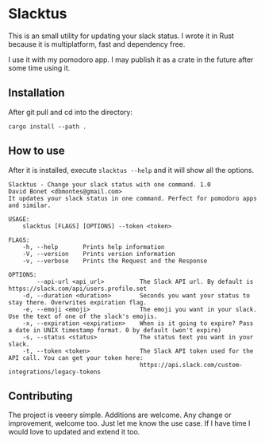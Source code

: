 # Slacktus

This is an small utility for updating your slack status. I wrote it in Rust because it is multiplatform, fast and dependency free. 

I use it with my pomodoro app. I may publish it as a crate in the future after some time using it.

## Installation

After git pull and cd into the directory:

```
cargo install --path .
```

## How to use

After it is installed, execute `slacktus --help` and it will show all the options.

```
Slacktus - Change your slack status with one command. 1.0
David Bonet <dbmontes@gmail.com>
It updates your slack status in one command. Perfect for pomodoro apps and similar.

USAGE:
    slacktus [FLAGS] [OPTIONS] --token <token>

FLAGS:
    -h, --help       Prints help information
    -V, --version    Prints version information
    -v, --verbose    Prints the Request and the Response

OPTIONS:
        --api-url <api_url>          The Slack API url. By default is https://slack.com/api/users.profile.set
    -d, --duration <duration>        Seconds you want your status to stay there. Overwrites expiration flag.
    -e, --emoji <emoji>              The emoji you want in your slack. Use the text of one of the slack's emojis.
    -x, --expiration <expiration>    When is it going to expire? Pass a date in UNIX timestamp format. 0 by default (won't expire)
    -s, --status <status>            The status text you want in your slack.
    -t, --token <token>              The Slack API token used for the API call. You can get your token here:
                                     https://api.slack.com/custom-integrations/legacy-tokens
```

## Contributing

The project is veeery simple. Additions are welcome. Any change or improvement, welcome too. Just let me know the use case. If I have time I would love to updated and extend it too. 
